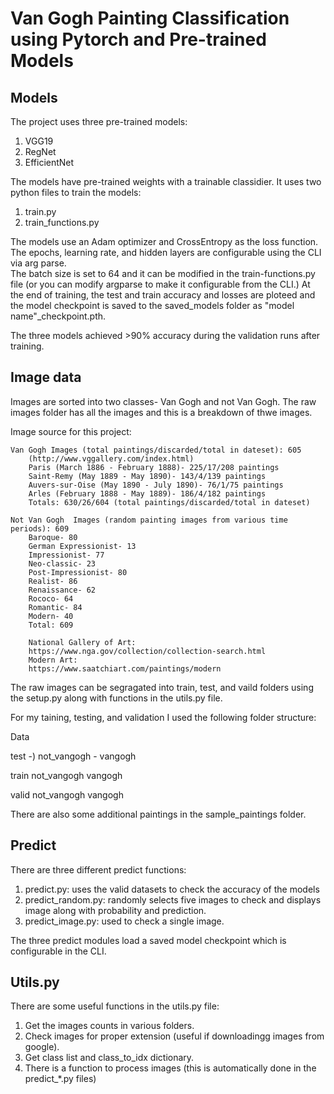 # Van Gogh Painting Classification using Pytorch and Pre-trained Models

## Models
The project uses three pre-trained models:
  1) VGG19
  2) RegNet
  3) EfficientNet

The models have pre-trained weights with a trainable classidier. It uses two python files to train the models:
  1) train.py
  2) train_functions.py

The models use an Adam optimizer and CrossEntropy as the loss function.  The epochs, learning rate, and hidden layers are configurable using the CLI via arg parse.  
The batch size is set to 64 and it can be modified in the train-functions.py file (or you can modify argparse to make it configurable from the CLI.)
At the end of training, the test and train accuracy and losses are ploteed and the model checkpoint is saved to the saved_models folder as "model name"_checkpoint.pth.

The three models achieved >90% accuracy during the validation runs after training.

## Image data
Images are sorted into two classes- Van Gogh and not Van Gogh.  The raw images folder has all the images and this is a breakdown of thwe images.

Image source for this project:

    Van Gogh Images (total paintings/discarded/total in dateset): 605
        (http://www.vggallery.com/index.html)
        Paris (March 1886 - February 1888)- 225/17/208 paintings
        Saint-Remy (May 1889 - May 1890)- 143/4/139 paintings
        Auvers-sur-Oise (May 1890 - July 1890)- 76/1/75 paintings
        Arles (February 1888 - May 1889)- 186/4/182 paintings
        Totals: 630/26/604 (total paintings/discarded/total in dateset)

    Not Van Gogh  Images (random painting images from various time periods): 609
        Baroque- 80
        German Expressionist- 13
        Impressionist- 77
        Neo-classic- 23
        Post-Impressionist- 80
        Realist- 86
        Renaissance- 62
        Rococo- 64
        Romantic- 84
        Modern- 40
        Total: 609

        National Gallery of Art:
        https://www.nga.gov/collection/collection-search.html
        Modern Art:
        https://www.saatchiart.com/paintings/modern

The raw images can be segragated into train, test, and vaild folders using the setup.py along with functions in the utils.py file.

For my taining, testing, and validation I used the following folder structure:

Data

  test
    -) not_vangogh
    - vangogh
  
  train
    not_vangogh
    vangogh
  
  valid
    not_vangogh
    vangogh

There are also some additional paintings in the sample_paintings folder.

## Predict
There are three different predict functions:
  1) predict.py:  uses the valid datasets to check the accuracy of the models
  2) predict_random.py: randomly selects five images to check and displays image along with probability and prediction.
  3) predict_image.py: used to check a single image.

The three predict modules load a saved model checkpoint which is configurable in the CLI.
    
## Utils.py
There are some useful functions in the utils.py file:
  1) Get the images counts in various folders.
  2) Check images for proper extension (useful if downloadingg images from google).
  3) Get class list and class_to_idx dictionary.
  4) There is a function to process images (this is automatically done in the predict_*.py files)
